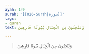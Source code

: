 ```yaml
---
ayah: 149
surah: '[[026-Surah|سورة]]'
tags:
- quran
text: وَتَنْحِتُونَ مِنَ الْجِبَالِ بُيُوتًا فَارِهِينَ

---
```

> وَتَنْحِتُونَ مِنَ الْجِبَالِ بُيُوتًا فَارِهِينَ

